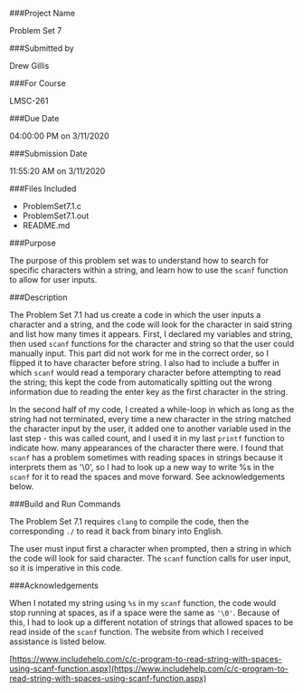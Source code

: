 ###Project Name

Problem Set 7

###Submitted by

Drew Gillis

###For Course

LMSC-261

###Due Date

04:00:00 PM on 3/11/2020

###Submission Date

11:55:20 AM on 3/11/2020

###Files Included

* ProblemSet7.1.c
* ProblemSet7.1.out
* README.md

###Purpose

The purpose of this problem set was to understand how to search for specific characters within a string, and learn how to use the `scanf` function to allow for user inputs.

###Description

The Problem Set 7.1 had us create a code in which the user inputs a character and a string, and the code will look for the character in said string and list how many times it appears. First, I declared my variables and string, then used `scanf` functions for the character and string so that the user could manually input. This part did not work for me in the correct order, so I flipped it to have character before string. I also had to include a buffer in which `scanf` would read a temporary character before attempting to read the string; this kept the code from automatically spitting out the wrong information due to reading the enter key as the first character in the string.

In the second half of my code, I created a while-loop in which as long as the string had not terminated, every time a new character in the string matched the character input by the user, it added one to another variable used in the last step - this was called count, and I used it in my last `printf` function to indicate how. many appearances of the character there were. I found that `scanf` has a problem sometimes with reading spaces in strings because it interprets them as '\0', so I had to look up a new way to write %s in the `scanf` for it to read the spaces and move forward. See acknowledgements below.

###Build and Run Commands

The Problem Set 7.1 requires `clang` to compile the code, then the corresponding `./` to read it back from binary into English.

The user must input first a character when prompted, then a string in which the code will look for said character. The `scanf` function calls for user input, so it is imperative in this code.

###Acknowledgements

When I notated my string using `%s` in my `scanf` function, the code would stop running at spaces, as if a space were the same as `'\0'`. Because of this, I had to look up a different notation of strings that allowed spaces to be read inside of the `scanf` function. The website from which I received assistance is listed below.

[https://www.includehelp.com/c/c-program-to-read-string-with-spaces-using-scanf-function.aspx](https://www.includehelp.com/c/c-program-to-read-string-with-spaces-using-scanf-function.aspx)
